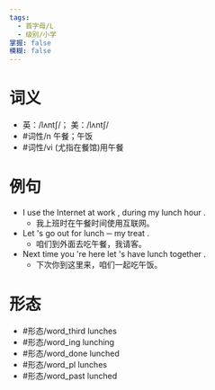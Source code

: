 ```yaml
---
tags:
  - 首字母/L
  - 级别/小学
掌握: false
模糊: false
---
```

# 词义
- 英：/lʌntʃ/； 美：/lʌntʃ/
- #词性/n  午餐；午饭
- #词性/vi  (尤指在餐馆)用午餐
# 例句
- I use the Internet at work , during my lunch hour .
	- 我上班时在午餐时间使用互联网。
- Let 's go out for lunch ─ my treat .
	- 咱们到外面去吃午餐，我请客。
- Next time you 're here let 's have lunch together .
	- 下次你到这里来，咱们一起吃午饭。
# 形态
- #形态/word_third lunches
- #形态/word_ing lunching
- #形态/word_done lunched
- #形态/word_pl lunches
- #形态/word_past lunched
